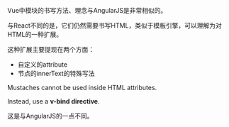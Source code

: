 Vue中模块的书写方法、理念与AngularJS是非常相似的。

与React不同的是，它们仍然需要书写HTML，类似于模板引擎，可以理解为对HTML的一种扩展。

这种扩展主要提现在两个方面：

- 自定义的attribute
- 节点的innerText的特殊写法

Mustaches cannot be used inside HTML attributes.

Instead, use a **v-bind directive**.

这是与AngularJS的一点不同。